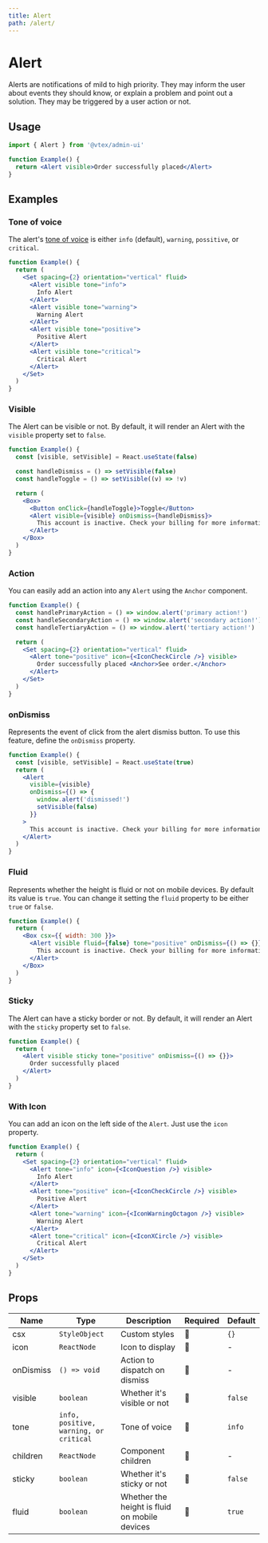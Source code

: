 ```yaml
---
title: Alert
path: /alert/
---
```


# Alert

Alerts are notifications of mild to high priority. They may inform the user about events they should know, or explain a problem and point out a solution. They may be triggered by a user action or not.

## Usage

```jsx isStatic
import { Alert } from '@vtex/admin-ui'

function Example() {
  return <Alert visible>Order successfully placed</Alert>
}
```

## Examples

### Tone of voice

The alert's [tone of voice](/foundations/colors/#tones) is either `info` (default), `warning`, `possitive`, or `critical`.

```jsx
function Example() {
  return (
    <Set spacing={2} orientation="vertical" fluid>
      <Alert visible tone="info">
        Info Alert
      </Alert>
      <Alert visible tone="warning">
        Warning Alert
      </Alert>
      <Alert visible tone="positive">
        Positive Alert
      </Alert>
      <Alert visible tone="critical">
        Critical Alert
      </Alert>
    </Set>
  )
}
```

### Visible

The Alert can be visible or not. By default, it will render an Alert with the `visible` property set to `false`.

```jsx
function Example() {
  const [visible, setVisible] = React.useState(false)

  const handleDismiss = () => setVisible(false)
  const handleToggle = () => setVisible((v) => !v)

  return (
    <Box>
      <Button onClick={handleToggle}>Toggle</Button>
      <Alert visible={visible} onDismiss={handleDismiss}>
        This account is inactive. Check your billing for more information.
      </Alert>
    </Box>
  )
}
```

### Action

You can easily add an action into any `Alert` using the `Anchor` component.

```jsx
function Example() {
  const handlePrimaryAction = () => window.alert('primary action!')
  const handleSecondaryAction = () => window.alert('secondary action!')
  const handleTertiaryAction = () => window.alert('tertiary action!')

  return (
    <Set spacing={2} orientation="vertical" fluid>
      <Alert tone="positive" icon={<IconCheckCircle />} visible>
        Order successfully placed <Anchor>See order.</Anchor>
      </Alert>
    </Set>
  )
}
```

### onDismiss

Represents the event of click from the alert dismiss button. To use this feature, define the `onDismiss` property.

```jsx
function Example() {
  const [visible, setVisible] = React.useState(true)
  return (
    <Alert
      visible={visible}
      onDismiss={() => {
        window.alert('dismissed!')
        setVisible(false)
      }}
    >
      This account is inactive. Check your billing for more information.
    </Alert>
  )
}
```

### Fluid

Represents whether the height is fluid or not on mobile devices. By default its value is `true`. You can change it setting the `fluid` property to be either `true` or `false`.

```jsx
function Example() {
  return (
    <Box csx={{ width: 300 }}>
      <Alert visible fluid={false} tone="positive" onDismiss={() => {}}>
        This account is inactive. Check your billing for more information.
      </Alert>
    </Box>
  )
}
```

### Sticky

The Alert can have a sticky border or not. By default, it will render an Alert with the `sticky` property set to `false`.

```jsx
function Example() {
  return (
    <Alert visible sticky tone="positive" onDismiss={() => {}}>
      Order successfully placed
    </Alert>
  )
}
```

### With Icon

You can add an icon on the left side of the `Alert`. Just use the `icon` property.

```jsx
function Example() {
  return (
    <Set spacing={2} orientation="vertical" fluid>
      <Alert tone="info" icon={<IconQuestion />} visible>
        Info Alert
      </Alert>
      <Alert tone="positive" icon={<IconCheckCircle />} visible>
        Positive Alert
      </Alert>
      <Alert tone="warning" icon={<IconWarningOctagon />} visible>
        Warning Alert
      </Alert>
      <Alert tone="critical" icon={<IconXCircle />} visible>
        Critical Alert
      </Alert>
    </Set>
  )
}
```

## Props

| Name      | Type                                   | Description                                   | Required | Default |
| --------- | -------------------------------------- | --------------------------------------------- | -------- | ------- |
| csx       | `StyleObject`                          | Custom styles                                 | 🚫       | `{}`    |
| icon      | `ReactNode`                            | Icon to display                               | 🚫       | -       |
| onDismiss | `() => void`                           | Action to dispatch on dismiss                 | 🚫       | -       |
| visible   | `boolean`                              | Whether it's visible or not                   | 🚫       | `false` |
| tone      | `info, positive, warning, or critical` | Tone of voice                                 | 🚫       | `info`  |
| children  | `ReactNode`                            | Component children                            | 🚫       | -       |
| sticky    | `boolean`                              | Whether it's sticky or not                    | 🚫       | `false` |
| fluid     | `boolean`                              | Whether the height is fluid on mobile devices | 🚫       | `true`  |
